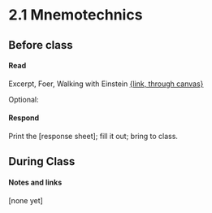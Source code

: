 # 2.1 Mnemotechnics

## Before class

#### Read

Excerpt, Foer, Walking with Einstein [{link, through canvas}](https://fsu.instructure.com/courses/105751/files?preview=5758243)



Optional:



#### Respond

Print the [response sheet]; fill it out; bring to class.




## During Class 

#### Notes and links

[none yet]